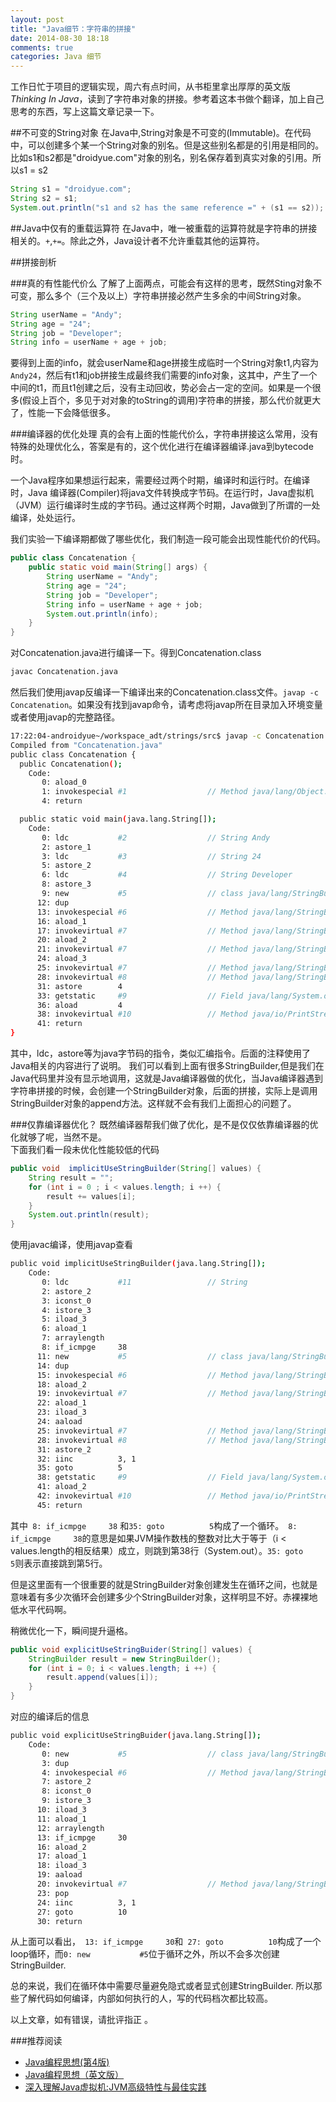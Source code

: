 ```yaml
---
layout: post
title: "Java细节：字符串的拼接"
date: 2014-08-30 18:18
comments: true
categories: Java 细节
---
```


工作日忙于项目的逻辑实现，周六有点时间，从书柜里拿出厚厚的英文版*Thinking In Java*，读到了字符串对象的拼接。参考着这本书做个翻译，加上自己思考的东西，写上这篇文章记录一下。
<!--more-->
##不可变的String对象
在Java中,String对象是不可变的(Immutable)。在代码中，可以创建多个某一个String对象的别名。但是这些别名都是的引用是相同的。  
比如s1和s2都是"droidyue.com"对象的别名，别名保存着到真实对象的引用。所以s1 = s2
```java fileos:false
String s1 = "droidyue.com";
String s2 = s1;
System.out.println("s1 and s2 has the same reference =" + (s1 == s2));
```

##Java中仅有的重载运算符
在Java中，唯一被重载的运算符就是字符串的拼接相关的。`+`,`+=`。除此之外，Java设计者不允许重载其他的运算符。

##拼接剖析

###真的有性能代价么
了解了上面两点，可能会有这样的思考，既然Sting对象不可变，那么多个（三个及以上）字符串拼接必然产生多余的中间String对象。
```java fileos:false
String userName = "Andy";
String age = "24";
String job = "Developer";
String info = userName + age + job;
```
要得到上面的info，就会userName和age拼接生成临时一个String对象t1,内容为`Andy24`，然后有t1和job拼接生成最终我们需要的info对象，这其中，产生了一个中间的t1，而且t1创建之后，没有主动回收，势必会占一定的空间。如果是一个很多(假设上百个，多见于对对象的toString的调用)字符串的拼接，那么代价就更大了，性能一下会降低很多。

###编译器的优化处理
真的会有上面的性能代价么，字符串拼接这么常用，没有特殊的处理优化么，答案是有的，这个优化进行在编译器编译.java到bytecode时。

一个Java程序如果想运行起来，需要经过两个时期，编译时和运行时。在编译时，Java 编译器(Compiler)将java文件转换成字节码。在运行时，Java虚拟机（JVM）运行编译时生成的字节码。通过这样两个时期，Java做到了所谓的一处编译，处处运行。

我们实验一下编译期都做了哪些优化，我们制造一段可能会出现性能代价的代码。
```java fileos:false
public class Concatenation {
	public static void main(String[] args) {
		String userName = "Andy";
		String age = "24";
		String job = "Developer";
		String info = userName + age + job;
		System.out.println(info);
	}
}
```
对Concatenation.java进行编译一下。得到Concatenation.class
```bash fileos:false
javac Concatenation.java
```
然后我们使用javap反编译一下编译出来的Concatenation.class文件。`javap -c Concatenation`。如果没有找到javap命令，请考虑将javap所在目录加入环境变量或者使用javap的完整路径。
```bash fileos:false
17:22:04-androidyue~/workspace_adt/strings/src$ javap -c Concatenation 
Compiled from "Concatenation.java"
public class Concatenation {
  public Concatenation();
    Code:
       0: aload_0       
       1: invokespecial #1                  // Method java/lang/Object."<init>":()V
       4: return        

  public static void main(java.lang.String[]);
    Code:
       0: ldc           #2                  // String Andy
       2: astore_1      
       3: ldc           #3                  // String 24
       5: astore_2      
       6: ldc           #4                  // String Developer
       8: astore_3      
       9: new           #5                  // class java/lang/StringBuilder
      12: dup           
      13: invokespecial #6                  // Method java/lang/StringBuilder."<init>":()V
      16: aload_1       
      17: invokevirtual #7                  // Method java/lang/StringBuilder.append:(Ljava/lang/String;)Ljava/lang/StringBuilder;
      20: aload_2       
      21: invokevirtual #7                  // Method java/lang/StringBuilder.append:(Ljava/lang/String;)Ljava/lang/StringBuilder;
      24: aload_3       
      25: invokevirtual #7                  // Method java/lang/StringBuilder.append:(Ljava/lang/String;)Ljava/lang/StringBuilder;
      28: invokevirtual #8                  // Method java/lang/StringBuilder.toString:()Ljava/lang/String;
      31: astore        4
      33: getstatic     #9                  // Field java/lang/System.out:Ljava/io/PrintStream;
      36: aload         4
      38: invokevirtual #10                 // Method java/io/PrintStream.println:(Ljava/lang/String;)V
      41: return        
}
```
其中，ldc，astore等为java字节码的指令，类似汇编指令。后面的注释使用了Java相关的内容进行了说明。
我们可以看到上面有很多StringBuilder,但是我们在Java代码里并没有显示地调用，这就是Java编译器做的优化，当Java编译器遇到字符串拼接的时候，会创建一个StringBuilder对象，后面的拼接，实际上是调用StringBuilder对象的append方法。这样就不会有我们上面担心的问题了。

###仅靠编译器优化？
既然编译器帮我们做了优化，是不是仅仅依靠编译器的优化就够了呢，当然不是。   
下面我们看一段未优化性能较低的代码
```java fileos:false
public void  implicitUseStringBuilder(String[] values) {
	String result = "";
	for (int i = 0 ; i < values.length; i ++) {
		result += values[i];
	}
	System.out.println(result);
}
```
使用javac编译，使用javap查看
```bash fileos:false
public void implicitUseStringBuilder(java.lang.String[]);
    Code:
       0: ldc           #11                 // String 
       2: astore_2      
       3: iconst_0      
       4: istore_3      
       5: iload_3       
       6: aload_1       
       7: arraylength   
       8: if_icmpge     38
      11: new           #5                  // class java/lang/StringBuilder
      14: dup           
      15: invokespecial #6                  // Method java/lang/StringBuilder."<init>":()V
      18: aload_2       
      19: invokevirtual #7                  // Method java/lang/StringBuilder.append:(Ljava/lang/String;)Ljava/lang/StringBuilder;
      22: aload_1       
      23: iload_3       
      24: aaload        
      25: invokevirtual #7                  // Method java/lang/StringBuilder.append:(Ljava/lang/String;)Ljava/lang/StringBuilder;
      28: invokevirtual #8                  // Method java/lang/StringBuilder.toString:()Ljava/lang/String;
      31: astore_2      
      32: iinc          3, 1
      35: goto          5
      38: getstatic     #9                  // Field java/lang/System.out:Ljava/io/PrintStream;
      41: aload_2       
      42: invokevirtual #10                 // Method java/io/PrintStream.println:(Ljava/lang/String;)V
      45: return        
```
其中` 8: if_icmpge     38` 和`35: goto          5`构成了一个循环。` 8: if_icmpge     38`的意思是如果JVM操作数栈的整数对比大于等于（i < values.length的相反结果）成立，则跳到第38行（System.out）。`35: goto          5`则表示直接跳到第5行。

但是这里面有一个很重要的就是StringBuilder对象创建发生在循环之间，也就是意味着有多少次循环会创建多少个StringBuilder对象，这样明显不好。赤裸裸地低水平代码啊。

稍微优化一下，瞬间提升逼格。
```java fileos:false
public void explicitUseStringBuider(String[] values) {
	StringBuilder result = new StringBuilder();
	for (int i = 0; i < values.length; i ++) {
		result.append(values[i]);
	}
}
```
对应的编译后的信息
```bash fileos:false
public void explicitUseStringBuider(java.lang.String[]);
    Code:
       0: new           #5                  // class java/lang/StringBuilder
       3: dup           
       4: invokespecial #6                  // Method java/lang/StringBuilder."<init>":()V
       7: astore_2      
       8: iconst_0      
       9: istore_3      
      10: iload_3       
      11: aload_1       
      12: arraylength   
      13: if_icmpge     30
      16: aload_2       
      17: aload_1       
      18: iload_3       
      19: aaload        
      20: invokevirtual #7                  // Method java/lang/StringBuilder.append:(Ljava/lang/String;)Ljava/lang/StringBuilder;
      23: pop           
      24: iinc          3, 1
      27: goto          10
      30: return      
```
从上面可以看出，` 13: if_icmpge     30`和` 27: goto          10`构成了一个loop循环，而`0: new           #5`位于循环之外，所以不会多次创建StringBuilder.

总的来说，我们在循环体中需要尽量避免隐式或者显式创建StringBuilder. 所以那些了解代码如何编译，内部如何执行的人，写的代码档次都比较高。


以上文章，如有错误，请批评指正 。


###推荐阅读
  * <a href="http://www.amazon.cn/gp/product/B0011F7WU4/ref=as_li_tf_tl?ie=UTF8&camp=536&creative=3200&creativeASIN=B0011F7WU4&linkCode=as2&tag=droidyue-23">Java编程思想(第4版)</a><img src="http://ir-cn.amazon-adsystem.com/e/ir?t=droidyue-23&l=as2&o=28&a=B0011F7WU4" width="1" height="1" border="0" alt="" style="border:none !important; margin:0px !important;" />
  * <a href="http://www.amazon.cn/gp/product/B0011C3CVA/ref=as_li_tf_tl?ie=UTF8&camp=536&creative=3200&creativeASIN=B0011C3CVA&linkCode=as2&tag=droidyue-23">Java编程思想（英文版）</a><img src="http://ir-cn.amazon-adsystem.com/e/ir?t=droidyue-23&l=as2&o=28&a=B0011C3CVA" width="1" height="1" border="0" alt="" style="border:none !important; margin:0px !important;" />
  * <a href="http://www.amazon.cn/gp/product/B00D2ID4PK/ref=as_li_tf_tl?ie=UTF8&camp=536&creative=3200&creativeASIN=B00D2ID4PK&linkCode=as2&tag=droidyue-23">深入理解Java虚拟机:JVM高级特性与最佳实践</a><img src="http://ir-cn.amazon-adsystem.com/e/ir?t=droidyue-23&l=as2&o=28&a=B00D2ID4PK" width="1" height="1" border="0" alt="" style="border:none !important; margin:0px !important;" />
